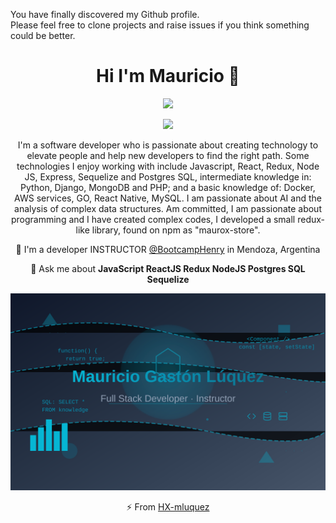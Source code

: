 <div align="center" width="50">

</div>

You have finally discovered my Github profile. <br>
Please feel free to clone projects and raise issues if you think something could be better.

<div align="center">

  <h1 align="center">Hi I'm Mauricio 👋</h1>
<p align="center">
    <!--
  <a href="https://master--mauriciogastonluquez.netlify.app/"><img src="https://img.shields.io/badge/Portfolio-%2B-green?style=flat&logo=twitter&logoColor=white"/></a>
    <a href="https://www.linkedin.com/in/mauricio-gast%C3%B3n-l%C3%BAquez-aaa78571/"><img src="https://img.shields.io/badge/linkedin-%230177B5?style=flat&logo=linkedin&logoColor=white"/></a>
    <a href="https://www.youtube.com/watch?v=swOoG0nbBaA"><img src="https://img.shields.io/badge/youtube-%23FF0000?style=flat&logo=youtube&logoColor=white"/></a>
  -->
    <a href="https://www.npmjs.com/~mauricio776101"><img src="https://img.shields.io/badge/npm-js-brightgreen"/></a>
  </p>
  <!--
  <img src="https://user-images.githubusercontent.com/80530309/149434382-85e45f80-e8b2-4c23-a9ab-51d9ce046b70.gif"/>
  -->
  <img src="https://static.wikia.nocookie.net/matrix/images/f/f8/Room_101_Computers.png/revision/latest?cb=20130301014821"/>

I'm a software developer who is passionate about creating technology to elevate people and help new developers to find the right path. Some technologies I enjoy working with include Javascript, React, Redux, Node JS, Express, Sequelize and Postgres
SQL, intermediate knowledge in: Python, Django, MongoDB and PHP; and a basic knowledge of: Docker, AWS services, GO, React Native, MySQL. I am passionate about AI and the analysis of complex data structures. Am
committed, I am passionate about programming and I have created complex codes, I developed a small
redux-like library, found on npm as "maurox-store".

 🔭 I'm a developer INSTRUCTOR [@BootcampHenry](https://www.soyhenry.com/) in Mendoza, Argentina
 
 💬 Ask me about **JavaScript ReactJS Redux NodeJS Postgres SQL Sequelize**

  ![](./henry.svg)

⚡ From [HX-mluquez](https://github.com/HX-mluquez)
  
<!--
**Mauricio776/Mauricio776** is a ✨ _special_ ✨ repository because its `README.md` (this file) appears on your GitHub profile.

Here are some ideas to get you started:

- 🔭 I’m currently working on ...
- 🌱 I’m currently learning ...
- 👯 I’m looking to collaborate on ...
- 🤔 I’m looking for help with ...
- 💬 Ask me about ...
- 📫 How to reach me: ...
- 😄 Pronouns: ...
- ⚡ Fun fact: ...

<img src="https://user-images.githubusercontent.com/80530309/149442557-e9441667-2a05-448e-9fff-50dc52d11e17.gif" alt="Welcome!" width="300"/>

<iframe src="https://free.timeanddate.com/countdown/i85xpwha/n562/cf100/cm0/cu5/ct0/cs0/ca0/cr0/ss1/cac000/cpc000/pct/tc66c/fn3/fs110/szw448/szh189/tatTime%20FULL%20STACK/tac000/tptFULL%20STACK/tpc000/mac000/mpc000/iso2022-02-11T00:00:00" width="300" height="250" frameborder="0"></iframe>

<object width="350" height="240"><param name="movie" value="https://w2.countingdownto.com/4027487"></param><embed src="https://w2.countingdownto.com/4027487" type="aplication/x-shockwave-flash" width="350" height="240"></embed></object>

-->
